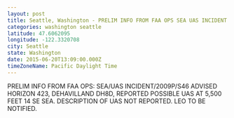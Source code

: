 ```yaml
---
layout: post
title: Seattle, Washington - PRELIM INFO FROM FAA OPS SEA UAS INCIDENT 2009P S46 ADVISED HORIZON 423 DEHAVILLAND DH8D
categories: washington seattle
latitude: 47.6062095
longitude: -122.3320708
city: Seattle
state: Washington
date: 2015-06-20T13:09:00.000Z
timeZoneName: Pacific Daylight Time
---
```


PRELIM INFO FROM FAA OPS: SEA/UAS INCIDENT/2009P/S46 ADVISED HORIZON 423, DEHAVILLAND DH8D, REPORTED POSSIBLE UAS AT 5,500 FEET 14 SE SEA. DESCRIPTION OF UAS NOT REPORTED. LEO TO BE NOTIFIED. 

